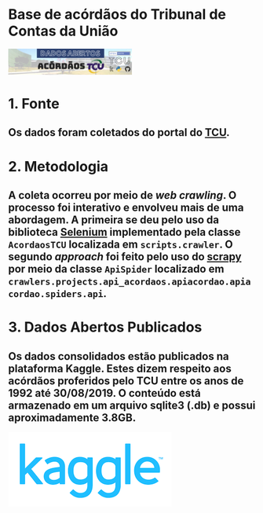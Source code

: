 # Base de acórdãos do Tribunal de Contas da União

<img src="./imgs/dadosabertos-tcu.png" alt="drawing" width="50%"/>

# 1. Fonte
## Os dados foram coletados do portal do [TCU](https://portal.tcu.gov.br/inicio/).

# 2. Metodologia
## A coleta ocorreu por meio de *web crawling*. O processo foi interativo e envolveu mais de uma abordagem. A primeira se deu pelo uso da biblioteca [Selenium](https://www.seleniumhq.org/) implementado pela classe `AcordaosTCU` localizada em `scripts.crawler`. O segundo *approach* foi feito pelo uso do [scrapy](https://scrapy.org/) por meio da classe `ApiSpider` localizado em `crawlers.projects.api_acordaos.apiacordao.apiacordao.spiders.api`.

# 3. Dados Abertos Publicados
## Os dados consolidados estão publicados na plataforma Kaggle. Estes dizem respeito aos acórdãos proferidos pelo TCU entre os anos de 1992 até 30/08/2019. O conteúdo está armazenado em um arquivo sqlite3 (.db) e possui aproximadamente 3.8GB.

<div style="vertical-align:middle;"><a href="https://www.kaggle.com/ferraz/acordaos-tcu"><img src="./imgs/kaggle.png"/></a></div>



